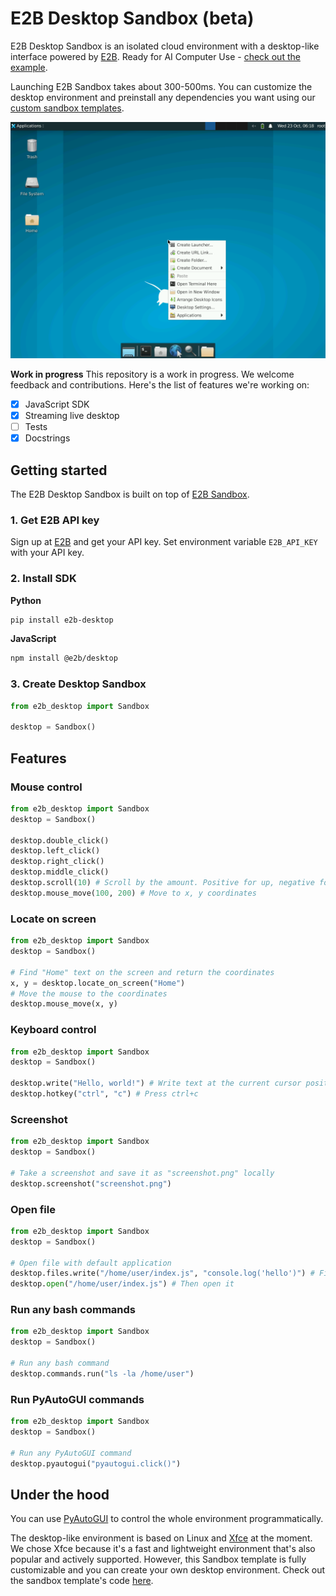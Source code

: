 # E2B Desktop Sandbox (beta)

E2B Desktop Sandbox is an isolated cloud environment with a desktop-like interface powered by [E2B](https://e2b.dev).
Ready for AI Computer Use - [check out the example](https://github.com/e2b-dev/secure-computer-use).

Launching E2B Sandbox takes about 300-500ms. You can customize the desktop environment and preinstall any dependencies you want using our [custom sandbox templates](https://e2b.dev/docs/sandbox-template).

![Desktop Sandbox](screenshot.png)

**Work in progress**
This repository is a work in progress. We welcome feedback and contributions. Here's the list of features we're working on:
- [x] JavaScript SDK
- [x] Streaming live desktop
- [ ] Tests
- [x] Docstrings

## Getting started
The E2B Desktop Sandbox is built on top of [E2B Sandbox](https://e2b.dev/docs).

### 1. Get E2B API key
Sign up at [E2B](https://e2b.dev) and get your API key.
Set environment variable `E2B_API_KEY` with your API key.

### 2. Install SDK
**Python**
```bash
pip install e2b-desktop
```

**JavaScript**
```bash
npm install @e2b/desktop
```

### 3. Create Desktop Sandbox
```python
from e2b_desktop import Sandbox

desktop = Sandbox()
```

## Features

### Mouse control
```python
from e2b_desktop import Sandbox
desktop = Sandbox()

desktop.double_click()
desktop.left_click()
desktop.right_click()
desktop.middle_click()
desktop.scroll(10) # Scroll by the amount. Positive for up, negative for down.
desktop.mouse_move(100, 200) # Move to x, y coordinates
```

### Locate on screen
```python
from e2b_desktop import Sandbox
desktop = Sandbox()

# Find "Home" text on the screen and return the coordinates
x, y = desktop.locate_on_screen("Home")
# Move the mouse to the coordinates
desktop.mouse_move(x, y)
```

### Keyboard control
```python
from e2b_desktop import Sandbox
desktop = Sandbox()

desktop.write("Hello, world!") # Write text at the current cursor position
desktop.hotkey("ctrl", "c") # Press ctrl+c
```

### Screenshot
```python
from e2b_desktop import Sandbox
desktop = Sandbox()

# Take a screenshot and save it as "screenshot.png" locally
desktop.screenshot("screenshot.png")
```

### Open file
```python
from e2b_desktop import Sandbox
desktop = Sandbox()

# Open file with default application
desktop.files.write("/home/user/index.js", "console.log('hello')") # First create the file
desktop.open("/home/user/index.js") # Then open it
```

### Run any bash commands
```python
from e2b_desktop import Sandbox
desktop = Sandbox()

# Run any bash command
desktop.commands.run("ls -la /home/user")
```

### Run PyAutoGUI commands
```python
from e2b_desktop import Sandbox
desktop = Sandbox()

# Run any PyAutoGUI command
desktop.pyautogui("pyautogui.click()")
```

<!-- ### Customization
```python
from e2b_desktop import Sandbox
desktop = Sandbox()
``` -->

## Under the hood
You can use [PyAutoGUI](https://pyautogui.readthedocs.io/en/latest/) to control the whole environment programmatically.

The desktop-like environment is based on Linux and [Xfce](https://www.xfce.org/) at the moment. We chose Xfce because it's a fast and lightweight environment that's also popular and actively supported. However, this Sandbox template is fully customizable and you can create your own desktop environment.
Check out the sandbox template's code [here](./template/).

